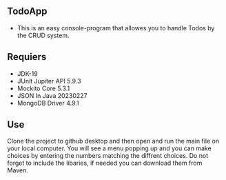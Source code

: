 ## TodoApp
* This is an easy console-program that allowes you to handle Todos by the CRUD system.

## Requiers
* JDK-19
* JUnit Jupiter API 5.9.3
* Mockito Core 5.3.1
* JSON In Java 20230227
* MongoDB Driver 4.9.1


## Use
Clone the project to github desktop and then open and run the main file on your local computer. 
You will see a menu popping up and you can make choices by entering the numbers matching the diffrent choices. 
Do not forget to include the libaries, if needed you can download them from Maven.


